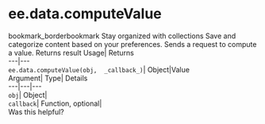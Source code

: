  
#  ee.data.computeValue
bookmark_borderbookmark Stay organized with collections  Save and categorize content based on your preferences.
Sends a request to compute a value. 
Returns result
Usage| Returns  
---|---  
`ee.data.computeValue(obj,  _callback_)`| Object|Value  
Argument| Type| Details  
---|---|---  
`obj`| Object|   
`callback`| Function, optional|   
Was this helpful?
